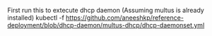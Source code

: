 
First run this to extecute dhcp daemon (Assuming multus is already installed)
kubectl -f https://github.com/aneeshkp/reference-deployment/blob/dhcp-daemon/multus-dhcp/dhcp-daemonset.yml



